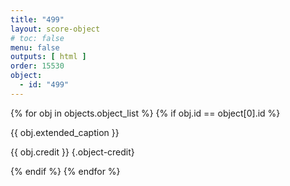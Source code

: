```yaml
---
title: "499"
layout: score-object
# toc: false
menu: false
outputs: [ html ]
order: 15530
object:
  - id: "499"
---
```


{% for obj in objects.object_list %}
{% if obj.id == object[0].id %}

{{ obj.extended_caption }}

{{ obj.credit }} {.object-credit}

{% endif %}
{% endfor %}
